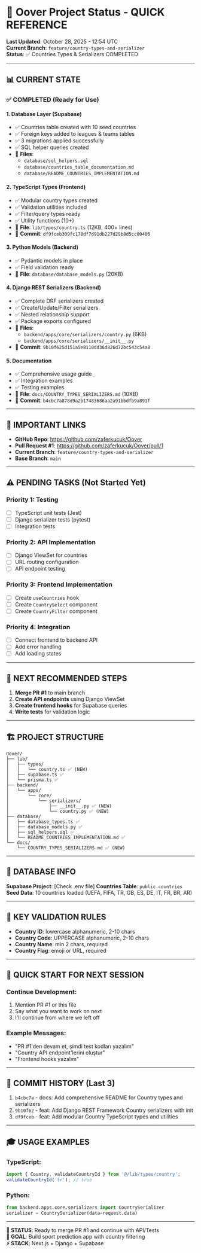 # 🚀 Oover Project Status - QUICK REFERENCE

**Last Updated**: October 28, 2025 - 12:54 UTC  
**Current Branch**: `feature/country-types-and-serializer`  
**Status**: ✅ Countries Types & Serializers COMPLETED

---

## 📊 CURRENT STATE

### ✅ COMPLETED (Ready for Use)

#### 1. Database Layer (Supabase)
- ✅ Countries table created with 10 seed countries
- ✅ Foreign keys added to leagues & teams tables
- ✅ 3 migrations applied successfully
- ✅ SQL helper queries created
- 📍 **Files**: 
  - `database/sql_helpers.sql`
  - `database/countries_table_documentation.md`
  - `database/README_COUNTRIES_IMPLEMENTATION.md`

#### 2. TypeScript Types (Frontend)
- ✅ Modular country types created
- ✅ Validation utilities included
- ✅ Filter/query types ready
- ✅ Utility functions (10+)
- 📍 **File**: `lib/types/country.ts` (12KB, 400+ lines)
- 🔗 **Commit**: `df9fceb309fc178df7d91db227d29b8d5cc00406`

#### 3. Python Models (Backend)
- ✅ Pydantic models in place
- ✅ Field validation ready
- 📍 **File**: `database/database_models.py` (20KB)

#### 4. Django REST Serializers (Backend)
- ✅ Complete DRF serializers created
- ✅ Create/Update/Filter serializers
- ✅ Nested relationship support
- ✅ Package exports configured
- 📍 **Files**: 
  - `backend/apps/core/serializers/country.py` (6KB)
  - `backend/apps/core/serializers/__init__.py`
- 🔗 **Commit**: `9b10f625d151a5e8110dd36d826d72bc543c54a8`

#### 5. Documentation
- ✅ Comprehensive usage guide
- ✅ Integration examples
- ✅ Testing examples
- 📍 **File**: `docs/COUNTRY_TYPES_SERIALIZERS.md` (10KB)
- 🔗 **Commit**: `b4cbc7a878d9a2b17483686aa2a91bbdfb9a891f`

---

## 🔗 IMPORTANT LINKS

- **GitHub Repo**: https://github.com/zaferkucuk/Oover
- **Pull Request #1**: https://github.com/zaferkucuk/Oover/pull/1
- **Current Branch**: `feature/country-types-and-serializer`
- **Base Branch**: `main`

---

## ⚠️ PENDING TASKS (Not Started Yet)

### Priority 1: Testing
- [ ] TypeScript unit tests (Jest)
- [ ] Django serializer tests (pytest)
- [ ] Integration tests

### Priority 2: API Implementation
- [ ] Django ViewSet for countries
- [ ] URL routing configuration
- [ ] API endpoint testing

### Priority 3: Frontend Implementation
- [ ] Create `useCountries` hook
- [ ] Create `CountrySelect` component
- [ ] Create `CountryFilter` component

### Priority 4: Integration
- [ ] Connect frontend to backend API
- [ ] Add error handling
- [ ] Add loading states

---

## 🎯 NEXT RECOMMENDED STEPS

1. **Merge PR #1** to main branch
2. **Create API endpoints** using Django ViewSet
3. **Create frontend hooks** for Supabase queries
4. **Write tests** for validation logic

---

## 🏗️ PROJECT STRUCTURE

```
Oover/
├── lib/
│   ├── types/
│   │   └── country.ts ✅ (NEW)
│   ├── supabase.ts ✅
│   └── prisma.ts ✅
├── backend/
│   └── apps/
│       └── core/
│           └── serializers/
│               ├── __init__.py ✅ (NEW)
│               └── country.py ✅ (NEW)
├── database/
│   ├── database_types.ts ✅
│   ├── database_models.py ✅
│   ├── sql_helpers.sql ✅
│   └── README_COUNTRIES_IMPLEMENTATION.md ✅
└── docs/
    └── COUNTRY_TYPES_SERIALIZERS.md ✅ (NEW)
```

---

## 💾 DATABASE INFO

**Supabase Project**: [Check .env file]
**Countries Table**: `public.countries`
**Seed Data**: 10 countries loaded (UEFA, FIFA, TR, GB, ES, DE, IT, FR, BR, AR)

---

## 🔑 KEY VALIDATION RULES

- **Country ID**: lowercase alphanumeric, 2-10 chars
- **Country Code**: UPPERCASE alphanumeric, 2-10 chars
- **Country Name**: min 2 chars, required
- **Country Flag**: emoji or URL, required

---

## 🚀 QUICK START FOR NEXT SESSION

### Continue Development:
1. Mention PR #1 or this file
2. Say what you want to work on next
3. I'll continue from where we left off

### Example Messages:
- "PR #1'den devam et, şimdi test kodları yazalım"
- "Country API endpoint'lerini oluştur"
- "Frontend hooks yazalım"

---

## 📝 COMMIT HISTORY (Last 3)

1. `b4cbc7a` - docs: Add comprehensive README for Country types and serializers
2. `9b10f62` - feat: Add Django REST Framework Country serializers with init
3. `df9fceb` - feat: Add modular Country TypeScript types and utilities

---

## 🎓 USAGE EXAMPLES

### TypeScript:
```typescript
import { Country, validateCountryId } from '@/lib/types/country';
validateCountryId('tr'); // true
```

### Python:
```python
from backend.apps.core.serializers import CountrySerializer
serializer = CountrySerializer(data=request.data)
```

---

**📌 STATUS**: Ready to merge PR #1 and continue with API/Tests  
**🎯 GOAL**: Build sport prediction app with country filtering  
**⚡ STACK**: Next.js + Django + Supabase
